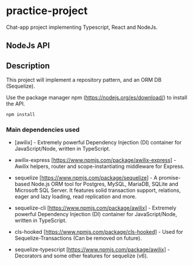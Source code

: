 # practice-project

Chat-app project implementing Typescript, React and NodeJs.

## NodeJs API

## Description
This project will implement a repository pattern, and an ORM DB (Sequelize).

Use the package manager npm (https://nodejs.org/es/download/) to install the API.

```bash
npm install
```

### Main dependencies used

- [awilix] - Extremely powerful Dependency Injection (DI) container for JavaScript/Node, written in TypeScript.

- awilix-express [https://www.npmjs.com/package/awilix-express] - Awilix helpers, router and scope-instantiating middleware for Express.

- sequelize [https://www.npmjs.com/package/sequelize] - A promise-based Node.js ORM tool for Postgres, MySQL, MariaDB, SQLite and Microsoft SQL Server. It features solid transaction support, relations, eager and lazy loading, read replication and more.

- sequelize-cli [https://www.npmjs.com/package/awilix] - Extremely powerful Dependency Injection (DI) container for JavaScript/Node, written in TypeScript.

- cls-hooked [https://www.npmjs.com/package/cls-hooked] - Used for Sequelize-Transactions (Can be removed on future).

- sequelize-typescript [https://www.npmjs.com/package/awilix] - Decorators and some other features for sequelize (v6).

